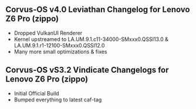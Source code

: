 ## Corvus-OS v4.0 Leviathan Changelog for Lenovo Z6 Pro (zippo)

- Dropped VulkanUI Renderer
- Kernel upstreamed to LA.UM.9.1.c11-34000-SMxxx0.QSSI13.0
  & LA.UM.9.1.r1-12100-SMxxx0.QSSI12.0
- Many more small optimizations & fixes

## Corvus-OS vS3.2 Vindicate Changelogs for Lenovo Z6 Pro (zippo)

- Initial Official Build
- Bumped everything to latest caf-tag

